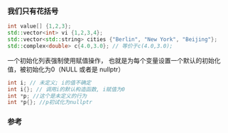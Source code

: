 ### 我们只有花括号

```c++
int value[] {1,2,3};
std::vector<int> vi {1,2,3,4};
std::vector<std::string> cities {"Berlin", "New York", "Beijing"};
std::complex<double> c{4.0,3.0}; // 等价于c(4.0,3.0);
```

一个初始化列表强制使用赋值操作， 也就是为每个变量设置一个默认的初始化值，被初始化为0（NULL 或者是 nullptr）

```c++
int i; // 未定义; i的值不确定
int i{}; // 调用i的默认构造函数, i赋值为0
int *p; //这个是未定义的行为
int *p{}; //p初试化为nullptr 

```


### 参考
